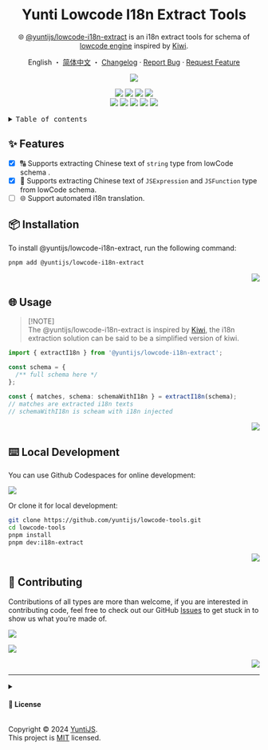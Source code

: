 <a name="readme-top"></a>

<div align="center">

<h1>Yunti Lowcode I18n Extract Tools</h1>

🌐 [@yuntijs/lowcode-i18n-extract](https://www.npmjs.com/package/@yuntijs/lowcode-i18n-extract) is an i18n extract tools for schema of [lowcode engine](https://lowcode-engine.cn/index) inspired by [Kiwi](https://github.com/alibaba/kiwi).

English ・ [简体中文](./README.zh-CN.md) ・ [Changelog](./CHANGELOG.md) · [Report Bug][github-issues-link] · [Request Feature][github-issues-link]

<!-- SHIELD GROUP -->

[![][npm-release-shield]][npm-release-link]

<!-- [![][vercel-shield]][vercel-link] -->

[![][npm-downloads-shield]][npm-downloads-link]
[![][github-releasedate-shield]][github-releasedate-link]
[![][github-action-test-shield]][github-action-test-link]
[![][github-action-release-shield]][github-action-release-link]<br/>
[![][github-contributors-shield]][github-contributors-link]
[![][github-forks-shield]][github-forks-link]
[![][github-stars-shield]][github-stars-link]
[![][github-issues-shield]][github-issues-link]
[![][github-license-shield]][github-license-link]

<!-- [![][banner]][vercel-link] -->

</div>

<details>
<summary><kbd>Table of contents</kbd></summary>

#### TOC

- [✨ Features](#-features)
- [📦 Installation](#-installation)
- [🌐 Usage](#-usage)
- [⌨️ Local Development](#️-local-development)
- [🤝 Contributing](#-contributing)

####

</details>

## ✨ Features

- [x] 🔠 Supports extracting Chinese text of `string` type from lowCode schema .
- [x] 🚀 Supports extracting Chinese text of `JSExpression` and `JSFunction` type from lowCode schema.
- [ ] 🌐 Support automated i18n translation.

## 📦 Installation

To install @yuntijs/lowcode-i18n-extract, run the following command:

```bash
pnpm add @yuntijs/lowcode-i18n-extract
```

<div align="right">

[![][back-to-top]](#readme-top)

</div>

## 🌐 Usage

> \[!NOTE]\
> The @yuntijs/lowcode-i18n-extract is inspired by [Kiwi](https://github.com/alibaba/kiwi),
> the i18n extraction solution can be said to be a simplified version of kiwi.

```ts
import { extractI18n } from '@yuntijs/lowcode-i18n-extract';

const schema = {
  /** full schema here */
};

const { matches, schema: schemaWithI18n } = extractI18n(schema);
// matches are extracted i18n texts
// schemaWithI18n is scheam with i18n injected
```

<div align="right">

[![][back-to-top]](#readme-top)

</div>

## ⌨️ Local Development

You can use Github Codespaces for online development:

[![][codespaces-shield]][codespaces-link]

Or clone it for local development:

```bash
git clone https://github.com/yuntijs/lowcode-tools.git
cd lowcode-tools
pnpm install
pnpm dev:i18n-extract
```

<div align="right">

[![][back-to-top]](#readme-top)

</div>

## 🤝 Contributing

Contributions of all types are more than welcome, if you are interested in contributing code, feel free to check out our GitHub [Issues][github-issues-link] to get stuck in to show us what you’re made of.

[![][pr-welcome-shield]][pr-welcome-link]

[![][contributors-contrib]][contributors-link]

<div align="right">

[![][back-to-top]](#readme-top)

</div>

---

<details><summary><h4>📝 License</h4></summary>

[![][fossa-license-shield]][fossa-license-link]

</details>

Copyright © 2024 [YuntiJS][profile-link]. <br />
This project is [MIT](./LICENSE) licensed.

<!-- LINK GROUP -->

<!-- [vercel-link]: https://ui.yuntijs.com -->

[back-to-top]: https://img.shields.io/badge/-BACK_TO_TOP-151515?style=flat-square
[codespaces-link]: https://codespaces.new/yuntijs/lowcode-tools
[codespaces-shield]: https://github.com/codespaces/badge.svg
[contributors-contrib]: https://contrib.rocks/image?repo=yuntijs/lowcode-tools
[contributors-link]: https://github.com/yuntijs/lowcode-tools/graphs/contributors
[fossa-license-link]: https://app.fossa.com/projects/git%2Bgithub.com%2Fyuntijs%2Flowcode-tools
[fossa-license-shield]: https://app.fossa.com/api/projects/git%2Bgithub.com%2Fyuntijs%2Flowcode-tools.svg?type=large
[github-action-release-link]: https://github.com/actions/workflows/yuntijs/lowcode-tools/release.yml
[github-action-release-shield]: https://img.shields.io/github/actions/workflow/status/yuntijs/lowcode-tools/release.yml?label=release&labelColor=black&logo=githubactions&logoColor=white&style=flat-square
[github-action-test-link]: https://github.com/actions/workflows/yuntijs/lowcode-tools/test-i18n-extract.yml
[github-action-test-shield]: https://img.shields.io/github/actions/workflow/status/yuntijs/lowcode-tools/test-i18n-extract.yml?label=test&labelColor=black&logo=githubactions&logoColor=white&style=flat-square
[github-contributors-link]: https://github.com/yuntijs/lowcode-tools/graphs/contributors
[github-contributors-shield]: https://img.shields.io/github/contributors/yuntijs/lowcode-tools?color=c4f042&labelColor=black&style=flat-square
[github-forks-link]: https://github.com/yuntijs/lowcode-tools/network/members
[github-forks-shield]: https://img.shields.io/github/forks/yuntijs/lowcode-tools?color=8ae8ff&labelColor=black&style=flat-square
[github-issues-link]: https://github.com/yuntijs/lowcode-tools/issues
[github-issues-shield]: https://img.shields.io/github/issues/yuntijs/lowcode-tools?color=ff80eb&labelColor=black&style=flat-square
[github-license-link]: https://github.com/yuntijs/lowcode-tools/blob/master/LICENSE
[github-license-shield]: https://img.shields.io/github/license/yuntijs/lowcode-tools?color=white&labelColor=black&style=flat-square
[github-releasedate-link]: https://github.com/yuntijs/lowcode-tools/releases
[github-releasedate-shield]: https://img.shields.io/github/release-date/yuntijs/lowcode-tools?labelColor=black&style=flat-square
[github-stars-link]: https://github.com/yuntijs/lowcode-tools/network/stargazers
[github-stars-shield]: https://img.shields.io/github/stars/yuntijs/lowcode-tools?color=ffcb47&labelColor=black&style=flat-square
[npm-downloads-link]: https://www.npmjs.com/package/@yuntijs/lowcode-i18n-extract
[npm-downloads-shield]: https://img.shields.io/npm/dt/@yuntijs/lowcode-i18n-extract?labelColor=black&style=flat-square
[npm-release-link]: https://www.npmjs.com/package/@yuntijs/lowcode-i18n-extract
[npm-release-shield]: https://img.shields.io/npm/v/@yuntijs/lowcode-i18n-extract?color=369eff&labelColor=black&logo=npm&logoColor=white&style=flat-square
[pr-welcome-link]: https://github.com/yuntijs/lowcode-tools/pulls
[pr-welcome-shield]: https://img.shields.io/badge/☁️_pr_welcome-%E2%86%92-ffcb47?labelColor=black&style=for-the-badge
[profile-link]: https://github.com/yuntijs
